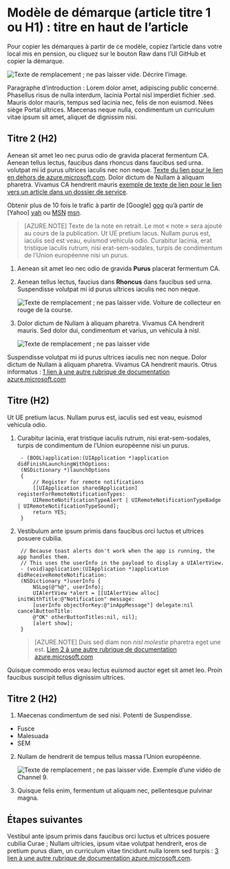 <properties
   pageTitle="Titre de la page qui s’affiche dans les résultats de recherche et onglet navigateur"
   description="Description de l’article qui sera affichée sur les pages d’accueil et dans la plupart des résultats de la recherche"
   services="service-name"
   documentationCenter="dev-center-name"
   authors="GitHub-alias-of-only-one-author"
   manager="manager-alias"
   editor=""/>

<tags
   ms.service="required"
   ms.devlang="may be required"
   ms.topic="article"
   ms.tgt_pltfrm="may be required"
   ms.workload="required"
   ms.date="mm/dd/yyyy"
   ms.author="Your MSFT alias or your full email address;semicolon separates two or more"/>

# <a name="markdown-template-article-heading-1-or-h1-heading-at-the-top-of-the-article"></a>Modèle de démarque (article titre 1 ou H1) : titre en haut de l’article

Pour copier les démarques à partir de ce modèle, copiez l’article dans votre local mis en pension, ou cliquez sur le bouton Raw dans l’UI GitHub et copier la démarque.

  ![Texte de remplacement ; ne pas laisser vide. Décrire l’image.][8]

Paragraphe d’introduction : Lorem dolor amet, adipiscing public concerné. Phasellus risus de nulla interdum, lacinia Portal nisl imperdiet fichier .sed. Mauris dolor mauris, tempus sed lacinia nec, felis de non euismod. Nées siège Portal ultrices. Maecenas neque nulla, condimentum un curriculum vitae ipsum sit amet, aliquet de dignissim nisi.

## <a name="heading-2-h2"></a>Titre 2 (H2)

Aenean sit amet leo nec purus odio de gravida placerat fermentum CA. Aenean tellus lectus, faucibus dans rhoncus dans faucibus sed urna.  volutpat mi id purus ultrices iaculis nec non neque. [Texte du lien pour le lien en dehors de azure.microsoft.com](http://weblogs.asp.net/scottgu). Dolor dictum de Nullam à aliquam pharetra. Vivamus CA hendrerit mauris [exemple de texte de lien pour le lien vers un article dans un dossier de service](../articles/expressroute/expressroute-bandwidth-upgrade.md).

Obtenir plus de 10 fois le trafic à partir de [Google]  [ gog] qu’à partir de [Yahoo]  [ yah] ou [MSN] [msn].

> [AZURE.NOTE] Texte de la note en retrait.  Le mot « note » sera ajouté au cours de la publication. Ut UE pretium lacus. Nullam purus est, iaculis sed est veau, euismod vehicula odio. Curabitur lacinia, erat tristique iaculis rutrum, nisi erat-sem-sodales, turpis de condimentum de l’Union européenne nisi un purus.

1. Aenean sit amet leo nec odio de gravida **Purus** placerat fermentum CA.

2. Aenean tellus lectus, faucius dans **Rhoncus** dans faucibus sed urna. Suspendisse volutpat mi id purus ultrices iaculis nec non neque.

    ![Texte de remplacement ; ne pas laisser vide. Voiture de collecteur en rouge de la course.][5]

3. Dolor dictum de Nullam à aliquam pharetra. Vivamus CA hendrerit mauris. Sed dolor dui, condimentum et varius, un vehicula à nisl.

    ![Texte de remplacement ; ne pas laisser vide][6]


Suspendisse volutpat mi id purus ultrices iaculis nec non neque. Dolor dictum de Nullam à aliquam pharetra. Vivamus CA hendrerit mauris. Otrus informatus : [1 lien à une autre rubrique de documentation azure.microsoft.com](virtual-machines-windows-hero-tutorial.md)

## <a name="heading-h2"></a>Titre (H2)

Ut UE pretium lacus. Nullam purus est, iaculis sed est veau, euismod vehicula odio.

1. Curabitur lacinia, erat tristique iaculis rutrum, nisi erat-sem-sodales, turpis de condimentum de l’Union européenne nisi un purus.

        - (BOOL)application:(UIApplication *)application didFinishLaunchingWithOptions:
        (NSDictionary *)launchOptions
        {
            // Register for remote notifications
            [[UIApplication sharedApplication] registerForRemoteNotificationTypes:
            UIRemoteNotificationTypeAlert | UIRemoteNotificationTypeBadge | UIRemoteNotificationTypeSound];
            return YES;
        }

2. Vestibulum ante ipsum primis dans faucibus orci luctus et ultrices posuere cubilia.

        // Because toast alerts don't work when the app is running, the app handles them.
        // This uses the userInfo in the payload to display a UIAlertView.
        - (void)application:(UIApplication *)application didReceiveRemoteNotification:
        (NSDictionary *)userInfo {
            NSLog(@"%@", userInfo);
            UIAlertView *alert = [[UIAlertView alloc] initWithTitle:@"Notification" message:
            [userInfo objectForKey:@"inAppMessage"] delegate:nil cancelButtonTitle:
            @"OK" otherButtonTitles:nil, nil];
            [alert show];
        }


    > [AZURE.NOTE] Duis sed diam non <i>nisl molestie</i> pharetra eget une est. [Lien 2 à une autre rubrique de documentation azure.microsoft.com](web-sites-custom-domain-name.md)


Quisque commodo eros veau lectus euismod auctor eget sit amet leo. Proin faucibus suscipit tellus dignissim ultrices.

## <a name="heading-2-h2"></a>Titre 2 (H2)

1. Maecenas condimentum de sed nisi. Potenti de Suspendisse.

  + Fusce
  + Malesuada
  + SEM

2. Nullam de hendrerit de tempus tellus massa l’Union européenne.

    ![Texte de remplacement ; ne pas laisser vide. Exemple d’une vidéo de Channel 9.][7]

3. Quisque felis enim, fermentum ut aliquam nec, pellentesque pulvinar magna.




<!--Every topic should have next steps and links to the next logical set of content to keep the customer engaged-->
## <a name="next-steps"></a>Étapes suivantes

Vestibul ante ipsum primis dans faucibus orci luctus et ultrices posuere cubilia Curae ; Nullam ultricies, ipsum vitae volutpat hendrerit, eros de pretium purus diam, un curriculum vitae tincidunt nulla lorem sed turpis : [3 lien à une autre rubrique de documentation azure.microsoft.com](storage-whatis-account.md).

<!--Image references-->
[5]: ./media/markdown-template-for-new-articles/octocats.png
[6]: ./media/markdown-template-for-new-articles/pretty49.png
[7]: ./media/markdown-template-for-new-articles/channel-9.png
[8]: ./media/markdown-template-for-new-articles/copytemplate.png

<!--Reference style links - using these makes the source content way more readable than using inline links-->
[gog]: http://google.com/        
[yah]: http://search.yahoo.com/  
[msn]: http://search.msn.com/    
